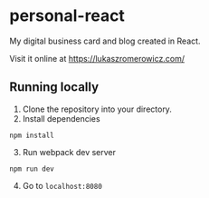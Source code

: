 # personal-react

My digital business card and blog created in React.

Visit it online at https://lukaszromerowicz.com/

## Running locally
1. Clone the repository into your directory.
2. Install dependencies
```
npm install
```
3. Run webpack dev server
```
npm run dev
```
4. Go to `localhost:8080`
